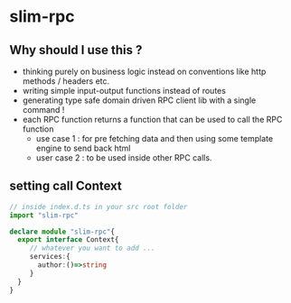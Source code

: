 # slim-rpc

## Why should I use this ?
- thinking purely on business logic instead on conventions like http methods / headers etc.
- writing simple input-output functions instead of routes
- generating type safe domain driven RPC client lib with a single command !
- each RPC function returns a function that can be used to call the RPC function 
     - use case 1 : for pre fetching data and then using some template engine to send back html
     - user case 2 : to be used inside other RPC calls.

## setting call Context
```ts
// inside index.d.ts in your src root folder
import "slim-rpc"

declare module "slim-rpc"{
  export interface Context{
     // whatever you want to add ...
     services:{
       author:()=>string
     }
  } 
}


```
